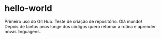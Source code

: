 # hello-world
Primeiro uso do Git Hub. Teste de criação de repositório.
Olá mundo!
Depois de tantos anos longe dos códigos quero retomar a rotina e aprender novas linguagens.
